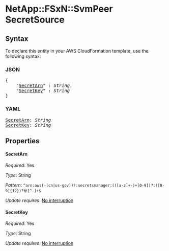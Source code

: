 # NetApp::FSxN::SvmPeer SecretSource

## Syntax

To declare this entity in your AWS CloudFormation template, use the following syntax:

### JSON

<pre>
{
    "<a href="#secretarn" title="SecretArn">SecretArn</a>" : <i>String</i>,
    "<a href="#secretkey" title="SecretKey">SecretKey</a>" : <i>String</i>
}
</pre>

### YAML

<pre>
<a href="#secretarn" title="SecretArn">SecretArn</a>: <i>String</i>
<a href="#secretkey" title="SecretKey">SecretKey</a>: <i>String</i>
</pre>

## Properties

#### SecretArn

_Required_: Yes

_Type_: String

_Pattern_: <code>^arn:aws(-(cn|us-gov))?:secretsmanager:(([a-z]+-)+[0-9])?:([0-9]{12})?:secret:[^.]+$</code>

_Update requires_: [No interruption](https://docs.aws.amazon.com/AWSCloudFormation/latest/UserGuide/using-cfn-updating-stacks-update-behaviors.html#update-no-interrupt)

#### SecretKey

_Required_: Yes

_Type_: String

_Update requires_: [No interruption](https://docs.aws.amazon.com/AWSCloudFormation/latest/UserGuide/using-cfn-updating-stacks-update-behaviors.html#update-no-interrupt)

